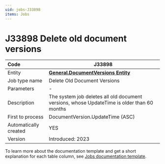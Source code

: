```yaml
---
uid: jobs-J33898
items: Jobs
---
```


# J33898 Delete old document versions

| Code                  | J33898 |
| :-------------------- | ------------------------------------------------------------|
| Entity                | **[General.DocumentVersions Entity](xref:General.DocumentVersions)**                      |
| Job type name         | Delete Old Document Versions                                                              |
| Parameters            | \-                                                                                        |
| Description           | The system job deletes all old document versions, whose UpdateTime is older than 60 months|
| First to process      | DocumentVersion.UpdateTime (ASC)                                                          |
| Automatically created | YES                                                                                       |
| Version               | Introduced: 2023                                                                          |

To learn more about the documentation template and get a short explanation for each table column, see [Jobs documentation template](template.md).
